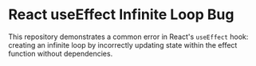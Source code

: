 # React useEffect Infinite Loop Bug

This repository demonstrates a common error in React's `useEffect` hook: creating an infinite loop by incorrectly updating state within the effect function without dependencies.